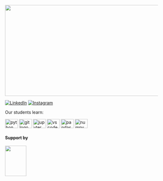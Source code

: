 
<div>
  <img src="https://github.com/cilab-ufersa/.github/blob/main/icon.png" width="650" height="300">
</div>

[![LinkedIn](https://img.shields.io/badge/linkedin-blue?style=for-the-badge&logo=linkedin&logoColor=white)](https://www.linkedin.com/company/cilab-ufersa/)
[![Instagram](https://img.shields.io/badge/instagram-FF5722?style=for-the-badge&logo=instagram&logoColor=white)](https://www.instagram.com/cilab.ufersa/)

Our students learn: 

<div align="left">
  <img src="https://cdn.jsdelivr.net/gh/devicons/devicon/icons/python/python-original.svg" height="30" width="42" alt="python logo"  />
  <img src="https://cdn.jsdelivr.net/gh/devicons/devicon/icons/git/git-original.svg" height="30" width="42" alt="git logo"  />
  <img src="https://cdn.jsdelivr.net/gh/devicons/devicon/icons/jupyter/jupyter-original.svg" height="30" width="42" alt="jupyter logo"  />
  <img src="https://cdn.jsdelivr.net/gh/devicons/devicon/icons/vscode/vscode-original.svg" height="30" width="42" alt="vscode logo"  />
  <img src="https://cdn.jsdelivr.net/gh/devicons/devicon/icons/pandas/pandas-original.svg" height="30" width="42" alt="pandas logo"  />
  <img src="https://cdn.jsdelivr.net/gh/devicons/devicon/icons/numpy/numpy-original.svg" height="30" width="42" alt="numpy logo"  />
  
</div>

#### Support by 
<div>

  <img src="https://github.com/roscibely/algorithms-and-data-structure/blob/main/Ufersa.png" width="70" height="100">
</div>
